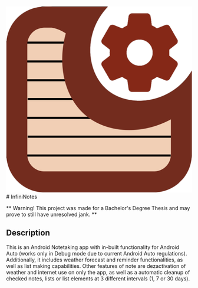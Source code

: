 ![InfiniNotes Logo](app/src/main/res/drawable/design_logo_aplicatie_centratnobg.png) # InfiniNotes

** Warning! This project was made for a Bachelor's Degree Thesis and may prove to still have unresolved jank. **

## Description
This is an Android Notetaking app with in-built functionality for Android Auto (works only in Debug mode due to current Android Auto regulations).
Additionally, it includes weather forecast and reminder functionalities, as well as list making capabilities. 
Other features of note are dezactivation of weather and internet use on only the app, as well as a automatic cleanup of checked notes, lists or list elements at 3 different intervals (1, 7 or 30 days).
